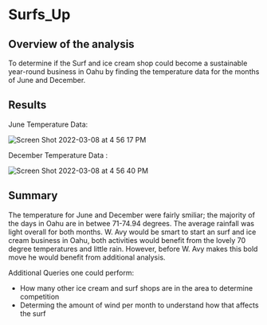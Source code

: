# Surfs_Up
## Overview of the analysis

To determine if the Surf and ice cream shop could become a sustainable year-round business in Oahu by finding the temperature data for the months of June and December.


## Results
June Temperature Data:

![Screen Shot 2022-03-08 at 4 56 17 PM](https://user-images.githubusercontent.com/95730183/157345970-09967c2a-a71f-4c12-8785-736faaf755a6.png)

December Temperature Data :

![Screen Shot 2022-03-08 at 4 56 40 PM](https://user-images.githubusercontent.com/95730183/157346017-b7d6493c-1d45-490e-abab-a84b57ad3944.png)


## Summary

The temperature for June and December were fairly smiliar; the majority of the days in Oahu are in betwee 71-74.94 degrees.  The average rainfall was light overall for both months.  W. Avy would be smart to start an surf and ice cream business in Oahu, both activities would benefit from the lovely 70 degree temperatures and little rain.  However, before W. Avy makes this bold move he would benefit from additional analysis.

Additional Queries one could perform:
* How many other ice cream and surf shops are in the area to determine competition
* Determing the amount of wind per month to understand how that affects the surf
